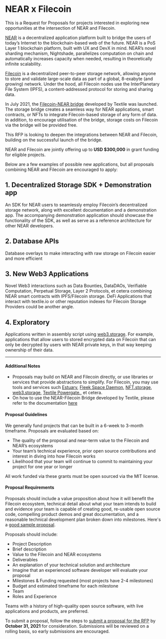 # NEAR x Filecoin

This is a Request for Proposals for projects interested in exploring new opportunities at the intersection of NEAR and Filecoin.

[NEAR](https://near.org/) is a decentralized application platform built to bridge the users of today’s Internet to the blockchain-based web of the future. NEAR is a PoS Layer 1 blockchain platform, built with UX and DevX in mind. NEAR’s novel sharding mechanism, Nightshade, parallelizes computation on chain and automatically increases capacity when needed, resulting in theoretically infinite scalability.

[Filecoin](https://filecoin.io/) is a decentralized peer-to-peer storage network, allowing anyone to store and validate large-scale data as part of a global, 8-exabyte (and growing) network. Under the hood, all Filecoin nodes use the InterPlanetary File System (IPFS), a content-addressed protocol for storing and sharing data.

In July 2021, the [Filecoin-NEAR bridge](https://blog.textile.io/native-filecoin-storage-for-blockchains/) developed by Textile was launched. The storage bridge creates a seamless way for NEAR applications, smart contracts, or NFTs to integrate Filecoin-based storage of any form of data. In addition, to encourage utilisation of the bridge, storage costs on Filecoin via the bridge will be provided free.

This RFP is looking to deepen the integrations between NEAR and Filecoin, building on the successful launch of the bridge.

NEAR and Filecoin are jointly offering up to **USD $300,000** in grant funding for eligible projects.

Below are a few examples of possible new applications, but all proposals combining NEAR and Filecoin are encouraged to apply:

## 1. **Decentralized Storage SDK + Demonstration app**
An SDK for NEAR users to seamlessly employ Filecoin’s decentralized storage network, along with excellent documentation and a demonstration app. The accompanying demonstration application should showcase the functionality of the SDK, as well as serve as a reference architecture for other NEAR developers. 

## 2. **Database APIs**
Database overlays to make interacting with raw storage on Filecoin easier and more efficient

## 3. **New Web3 Applications**
Novel Web3 interactions such as Data Bounties, DataDAOs, Verifiable Computation, Perpetual Storage, Layer 2 Protocols, et cetera combining NEAR smart contracts with IPFS/Filecoin storage. DeFi Applications that interact with textile.io or other reputation indexes for Filecoin Storage Providers could be another angle. 

## 4. **Exploratory**
Applications written in assembly script using [web3.storage](https://web3.storage/). For example, applications that allow users to stored encrypted data on Filecoin that can only be decrypted by users with NEAR private keys, in that way keeping ownership of their data.

---

#### Additional Notes

* Proposals may build on NEAR and Filecoin directly, or use libraries or services that provide abstractions to simplify. For Filecoin, you may use tools and services such [Estuary](https://estuary.tech/), [Fleek Space Daemon](https://github.com/FleekHQ/space-daemon), [NFT.storage](https://nft.storage/), [web3.storage](https://web3.storage/), [Textile Powergate.](https://github.com/textileio/powergate/), et cetera. 
* On how to use the NEAR-Filecoin Bridge developed by Textile, please refer to the documentation [here](https://near.storage/docs/)

#### Proposal Guidelines

We generally fund projects that can be built in a 6-week to 3-month timeframe. Proposals are evaluated based on:
* The quality of the proposal and near-term value to the Filecoin and NEAR’s ecosystems
* Your team’s technical experience, prior open source contributions and interest in diving into how Filecoin works
* Likelihood that your team will continue to commit to maintaining your project for one year or longer

All work funded via these grants must be open sourced via the MIT license.

#### Proposal Requirements

Proposals should include a value proposition about how it will benefit the Filecoin ecosystem, technical detail about what your team intends to build and evidence your team is capable of creating good, re-usable open source code, compelling product demos and great documentation, and a reasonable technical development plan broken down into milestones. Here's a [good sample proposal](https://github.com/filecoin-project/devgrants/pull/254).

Proposals should include:

* Project Description
* Brief description
* Value to the Filecoin and NEAR ecosystems
* Deliverables
* An explanation of your technical solution and architecture
* Imagine that an experienced software developer will evaluate your proposal
* Milestones & Funding requested (most projects have 2-4 milestones)
* Budget and estimated timeframe for each milestone
* Team
* Roles and Experience

Teams with a history of high-quality open source software, with live applications and products, are preferred.

To submit a proposal, follow the steps to [submit a proposal for the RFP](https://github.com/filecoin-project/devgrants/#submit-a-proposal-for-an-rfp) by **October 31, 2021** for consideration. Submissions will be reviewed on a rolling basis, so early submissions are encouraged.

